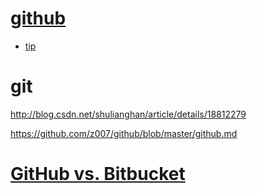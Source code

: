 
# [github](https://github.com/tiimgreen/github-cheat-sheet/blob/master/README.zh-cn.md)
  * [tip](http://dengshuan.me/misc/github-tips.html)
   
# git
http://blog.csdn.net/shulianghan/article/details/18812279

https://github.com/z007/github/blob/master/github.md
# [GitHub vs. Bitbucket ](http://www.oschina.net/translate/bitbucket-vs-github-its-more-than-just-features)
